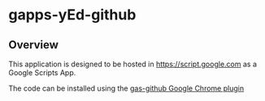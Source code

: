 # gapps-yEd-github

## Overview

This application is designed to be hosted in https://script.google.com as a Google Scripts App.

The code can be installed using the [gas-github Google Chrome plugin](https://github.com/leonhartX/gas-github)
